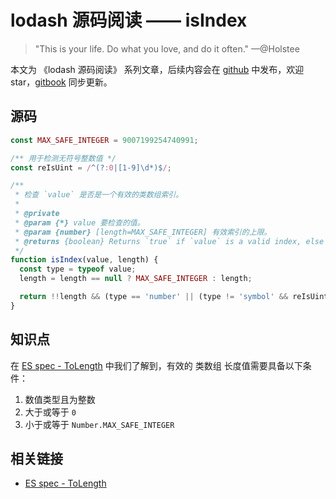# lodash 源码阅读 —— isIndex

> "This is your life. Do what you love, and do it often." —@Holstee

本文为 《lodash 源码阅读》 系列文章，后续内容会在 [github](https://github.com/gu-xionghong/lodash-analysis) 中发布，欢迎 star，[gitbook](https://gu-xionghong.gitbook.io/lodash-analysis/) 同步更新。

## 源码

```js
const MAX_SAFE_INTEGER = 9007199254740991;

/** 用于检测无符号整数值 */
const reIsUint = /^(?:0|[1-9]\d*)$/;

/**
 * 检查 `value` 是否是一个有效的类数组索引。
 *
 * @private
 * @param {*} value 要检查的值。
 * @param {number} [length=MAX_SAFE_INTEGER] 有效索引的上限。
 * @returns {boolean} Returns `true` if `value` is a valid index, else `false`.
 */
function isIndex(value, length) {
  const type = typeof value;
  length = length == null ? MAX_SAFE_INTEGER : length;

  return !!length && (type == 'number' || (type != 'symbol' && reIsUint.test(value))) && (value > -1 && value % 1 == 0 && value < length);
}
```

## 知识点

在 [ES spec - ToLength](http://ecma-international.org/ecma-262/9.0/#sec-tolength) 中我们了解到，有效的 类数组 长度值需要具备以下条件：

1. 数值类型且为整数
2. 大于或等于 `0`
3. 小于或等于 `Number.MAX_SAFE_INTEGER`

## 相关链接

- [ES spec - ToLength](http://ecma-international.org/ecma-262/9.0/#sec-tolength)
